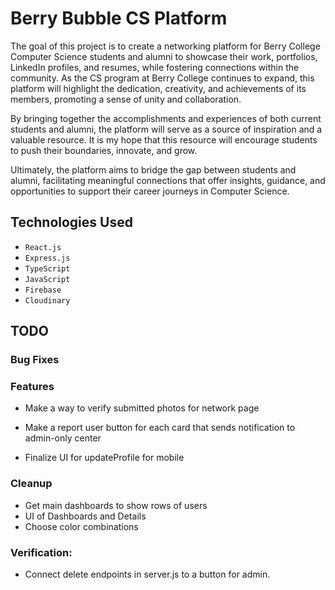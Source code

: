 # Berry Bubble CS Platform
The goal of this project is to create a networking platform for Berry College Computer Science students and alumni to showcase their work, portfolios, LinkedIn profiles, and resumes, while fostering connections within the community. As the CS program at Berry College continues to expand, this platform will highlight the dedication, creativity, and achievements of its members, promoting a sense of unity and collaboration.

By bringing together the accomplishments and experiences of both current students and alumni, the platform will serve as a source of inspiration and a valuable resource. It is my hope that this resource will encourage students to push their boundaries, innovate, and grow.

Ultimately, the platform aims to bridge the gap between students and alumni, facilitating meaningful connections that offer insights, guidance, and opportunities to support their career journeys in Computer Science.

## Technologies Used

- `React.js`
- `Express.js`
- `TypeScript`
- `JavaScript`
- `Firebase`
- `Cloudinary`

## TODO

### Bug Fixes

### Features

- Make a way to verify submitted photos for network page

- Make a report user button for each card that sends notification to admin-only center

- Finalize UI for updateProfile for mobile

### Cleanup
- Get main dashboards to show rows of users
- UI of Dashboards and Details
- Choose color combinations

### Verification:
- Connect delete endpoints in server.js to a button for admin.
